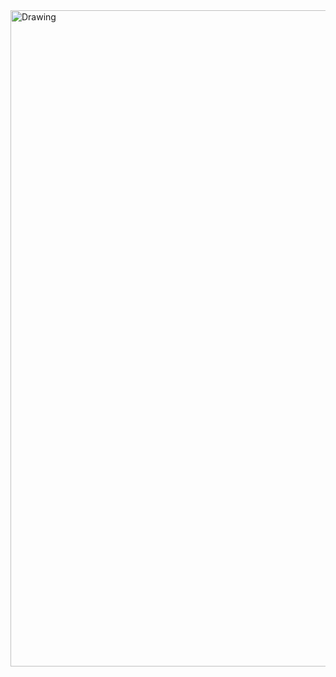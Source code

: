 <img width="1050" alt="Drawing" src="https://github.com/Haitifan03/SpoofDetector/assets/52175733/93ef2621-e36b-4ba3-88a4-c2720099849c">
